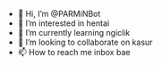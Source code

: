 - 👋 Hi, I’m @PARMiNBot
- 👀 I’m interested in hentai
- 🌱 I’m currently learning ngiclik
- 💞️ I’m looking to collaborate on kasur
- 📫 How to reach me inbox bae

<!---
PARMiNBot/PARMiNBot is a ✨ special ✨ repository because its `README.md` (this file) appears on your GitHub profile.
You can click the Preview link to take a look at your changes.
--->
